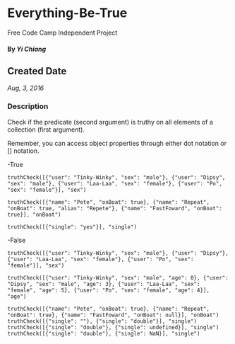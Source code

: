 
# Everything-Be-True
Free Code Camp Independent Project


#### By _**Yi Chiang**_

## Created Date

_Aug, 3, 2016_

### Description
Check if the predicate (second argument) is truthy on all elements of a collection (first argument).

Remember, you can access object properties through either dot notation or [] notation.

-True
```
truthCheck([{"user": "Tinky-Winky", "sex": "male"}, {"user": "Dipsy", "sex": "male"}, {"user": "Laa-Laa", "sex": "female"}, {"user": "Po", "sex": "female"}], "sex") 
```
```
truthCheck([{"name": "Pete", "onBoat": true}, {"name": "Repeat", "onBoat": true, "alias": "Repete"}, {"name": "FastFoward", "onBoat": true}], "onBoat")
```

```
truthCheck([{"single": "yes"}], "single")
```
-False
```
truthCheck([{"user": "Tinky-Winky", "sex": "male"}, {"user": "Dipsy"}, {"user": "Laa-Laa", "sex": "female"}, {"user": "Po", "sex": "female"}], "sex") 
```
```
truthCheck([{"user": "Tinky-Winky", "sex": "male", "age": 0}, {"user": "Dipsy", "sex": "male", "age": 3}, {"user": "Laa-Laa", "sex": "female", "age": 5}, {"user": "Po", "sex": "female", "age": 4}], "age")
```
```
truthCheck([{"name": "Pete", "onBoat": true}, {"name": "Repeat", "onBoat": true}, {"name": "FastFoward", "onBoat": null}], "onBoat")
truthCheck([{"single": ""}, {"single": "double"}], "single") 
truthCheck([{"single": "double"}, {"single": undefined}], "single") 
truthCheck([{"single": "double"}, {"single": NaN}], "single") 

```


